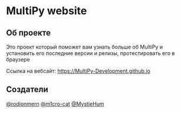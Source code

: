 # MultiPy website
## Об проекте
Это проект который поможет вам узнать больше об MultiPy и установить его последние версии и релизы, протестировать его в браузере

Ссылка на вебсайт: https://MultiPy-Development.github.io

## Создатели
[@rodionmern](https://github.com/rodionmern) [@m1cro-cat](https://github.com/m1cro-cat) [@MystieHum](https://github.com/MystieHum)
